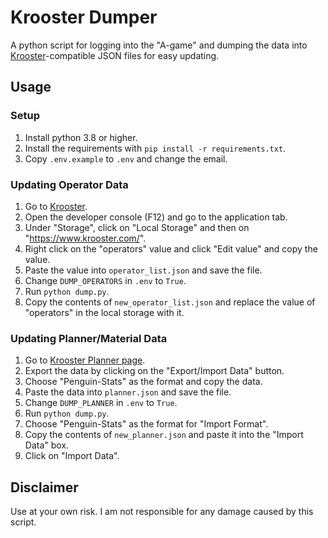 # Krooster Dumper

A python script for logging into the "A-game" and dumping the data into [Krooster](https://www.krooster.com/)-compatible JSON files for easy updating.

## Usage

### Setup

1. Install python 3.8 or higher.
2. Install the requirements with `pip install -r requirements.txt`.
3. Copy `.env.example` to `.env` and change the email.

### Updating Operator Data

1. Go to [Krooster](https://www.krooster.com/).
2. Open the developer console (F12) and go to the application tab.
3. Under "Storage", click on "Local Storage" and then on "https://www.krooster.com/".
4. Right click on the "operators" value and click "Edit value" and copy the value.
5. Paste the value into `operator_list.json` and save the file.
6. Change `DUMP_OPERATORS` in `.env` to `True`.
7. Run `python dump.py`.
8. Copy the contents of `new_operator_list.json` and replace the value of "operators" in the local storage with it.


### Updating Planner/Material Data

1. Go to [Krooster Planner page](https://www.krooster.com/planner/goals).
2. Export the data by clicking on the "Export/Import Data" button.
3. Choose "Penguin-Stats" as the format and copy the data.
4. Paste the data into `planner.json` and save the file.
5. Change `DUMP_PLANNER` in `.env` to `True`.
6. Run `python dump.py`.
7. Choose "Penguin-Stats" as the format for "Import Format".
8. Copy the contents of `new_planner.json` and paste it into the "Import Data" box.
9. Click on "Import Data".


## Disclaimer

Use at your own risk. I am not responsible for any damage caused by this script.
